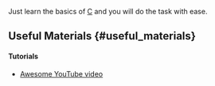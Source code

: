 Just learn the basics of [C](C "wikilink") and you will do the task with
ease.

## Useful Materials {#useful_materials}

#### Tutorials

-   [Awesome YouTube video](https://www.youtube.com/watch?v=3lQEunpmtRA)

